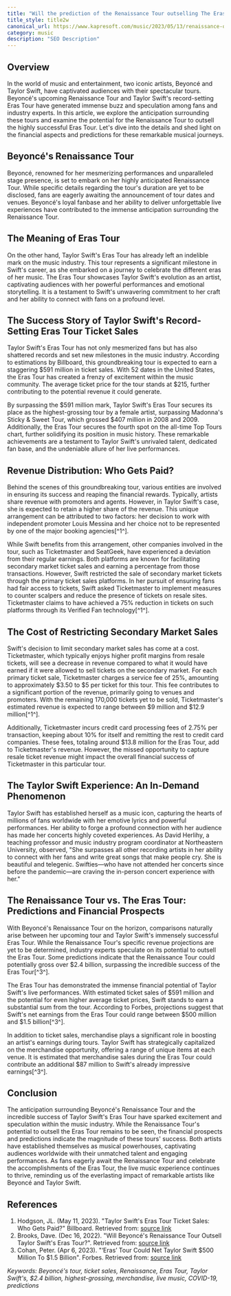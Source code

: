 ```yaml
---
title: "Will the prediction of the Renaissance Tour outselling The Eras Tour come true?"
title_style: title2w
canonical_url: https://www.kapresoft.com/music/2023/05/13/renaissance-outselling-the-eras-tour.html
category: music
description: "SEO Description"
---
```


## Overview

In the world of music and entertainment, two iconic artists, Beyoncé and Taylor Swift, have captivated audiences with their spectacular tours. Beyoncé's upcoming Renaissance Tour and Taylor Swift's record-setting Eras Tour have generated immense buzz and speculation among fans and industry experts.<!--excerpt--> In this article, we explore the anticipation surrounding these tours and examine the potential for the Renaissance Tour to outsell the highly successful Eras Tour. Let's dive into the details and shed light on the financial aspects and predictions for these remarkable musical journeys.

## Beyoncé's Renaissance Tour

Beyoncé, renowned for her mesmerizing performances and unparalleled stage presence, is set to embark on her highly anticipated Renaissance Tour. While specific details regarding the tour's duration are yet to be disclosed, fans are eagerly awaiting the announcement of tour dates and venues. Beyoncé's loyal fanbase and her ability to deliver unforgettable live experiences have contributed to the immense anticipation surrounding the Renaissance Tour.

## The Meaning of Eras Tour

On the other hand, Taylor Swift's Eras Tour has already left an indelible mark on the music industry. This tour represents a significant milestone in Swift's career, as she embarked on a journey to celebrate the different eras of her music. The Eras Tour showcases Taylor Swift's evolution as an artist, captivating audiences with her powerful performances and emotional storytelling. It is a testament to Swift's unwavering commitment to her craft and her ability to connect with fans on a profound level.

## The Success Story of Taylor Swift's Record-Setting Eras Tour Ticket Sales

Taylor Swift's Eras Tour has not only mesmerized fans but has also shattered records and set new milestones in the music industry. According to estimations by Billboard, this groundbreaking tour is expected to earn a staggering $591 million in ticket sales. With 52 dates in the United States, the Eras Tour has created a frenzy of excitement within the music community. The average ticket price for the tour stands at $215, further contributing to the potential revenue it could generate.

By surpassing the $591 million mark, Taylor Swift's Eras Tour secures its place as the highest-grossing tour by a female artist, surpassing Madonna's Sticky & Sweet Tour, which grossed $407 million in 2008 and 2009. Additionally, the Eras Tour secures the fourth spot on the all-time Top Tours chart, further solidifying its position in music history. These remarkable achievements are a testament to Taylor Swift's unrivaled talent, dedicated fan base, and the undeniable allure of her live performances.

## Revenue Distribution: Who Gets Paid?

Behind the scenes of this groundbreaking tour, various entities are involved in ensuring its success and reaping the financial rewards. Typically, artists share revenue with promoters and agents. However, in Taylor Swift's case, she is expected to retain a higher share of the revenue. This unique arrangement can be attributed to two factors: her decision to work with independent promoter Louis Messina and her choice not to be represented by one of the major booking agencies[^1^].

While Swift benefits from this arrangement, other companies involved in the tour, such as Ticketmaster and SeatGeek, have experienced a deviation from their regular earnings. Both platforms are known for facilitating secondary market ticket sales and earning a percentage from those transactions. However, Swift restricted the sale of secondary market tickets through the primary ticket sales platforms. In her pursuit of ensuring fans had fair access to tickets, Swift asked Ticketmaster to implement measures to counter scalpers and reduce the presence of tickets on resale sites. Ticketmaster claims to have achieved a 75% reduction in tickets on such platforms through its Verified Fan technology[^1^].

## The Cost of Restricting Secondary Market Sales

Swift's decision to limit secondary market sales has come at a cost. Ticketmaster, which typically enjoys higher profit margins from resale tickets, will see a decrease in revenue compared to what it would have earned if it were allowed to sell tickets on the secondary market. For each primary ticket sale, Ticketmaster charges a service fee of 25%, amounting to approximately $3.50 to $5 per ticket for this tour. This fee contributes to a significant portion of the revenue, primarily going to venues and promoters. With the remaining 170,000 tickets yet to be sold, Ticketmaster's estimated revenue is expected to range between $9 million and $12.9 million[^1^].

Additionally, Ticketmaster incurs credit card processing fees of 2.75% per transaction, keeping about 10% for itself and remitting the rest to credit card companies. These fees, totaling around $13.8 million for the Eras Tour, add to Ticketmaster's revenue. However, the missed opportunity to capture resale ticket revenue might impact the overall financial success of Ticketmaster in this particular tour.

## The Taylor Swift Experience: An In-Demand Phenomenon

Taylor Swift has established herself as a music icon, capturing the hearts of millions of fans worldwide with her emotive lyrics and powerful performances. Her ability to forge a profound connection with her audience has made her concerts highly coveted experiences. As David Herlihy, a teaching professor and music industry program coordinator at Northeastern University, observed, "She surpasses all other recording artists in her ability to connect with her fans and write great songs that make people cry. She is beautiful and telegenic. Swifties—who have not attended her concerts since before the pandemic—are craving the in-person concert experience with her."

## The Renaissance Tour vs. The Eras Tour: Predictions and Financial Prospects

With Beyoncé's Renaissance Tour on the horizon, comparisons naturally arise between her upcoming tour and Taylor Swift's immensely successful Eras Tour. While the Renaissance Tour's specific revenue projections are yet to be determined, industry experts speculate on its potential to outsell the Eras Tour. Some predictions indicate that the Renaissance Tour could potentially gross over $2.4 billion, surpassing the incredible success of the Eras Tour[^3^].

The Eras Tour has demonstrated the immense financial potential of Taylor Swift's live performances. With estimated ticket sales of $591 million and the potential for even higher average ticket prices, Swift stands to earn a substantial sum from the tour. According to Forbes, projections suggest that Swift's net earnings from the Eras Tour could range between $500 million and $1.5 billion[^3^].

In addition to ticket sales, merchandise plays a significant role in boosting an artist's earnings during tours. Taylor Swift has strategically capitalized on the merchandise opportunity, offering a range of unique items at each venue. It is estimated that merchandise sales during the Eras Tour could contribute an additional $87 million to Swift's already impressive earnings[^3^].

## Conclusion

The anticipation surrounding Beyoncé's Renaissance Tour and the incredible success of Taylor Swift's Eras Tour have sparked excitement and speculation within the music industry. While the Renaissance Tour's potential to outsell the Eras Tour remains to be seen, the financial prospects and predictions indicate the magnitude of these tours' success. Both artists have established themselves as musical powerhouses, captivating audiences worldwide with their unmatched talent and engaging performances. As fans eagerly await the Renaissance Tour and celebrate the accomplishments of the Eras Tour, the live music experience continues to thrive, reminding us of the everlasting impact of remarkable artists like Beyoncé and Taylor Swift.


## References
1. Hodgson, JL. (May 11, 2023). "Taylor Swift's Eras Tour Ticket Sales: Who Gets Paid?" Billboard. Retrieved from: [source link](https://www.billboard.com/pro/taylor-swift-eras-tour-ticket-sales-who-gets-paid/)
2. Brooks, Dave. (Dec 16, 2022). "Will Beyoncé's Renaissance Tour Outsell Taylor Swift's Eras Tour?". Retrieved from: [source link](https://en.as.com/entertainment/will-beyonces-renaissance-tour-outsell-taylor-swifts-eras-tour-n/)
3. Cohan, Peter. (Apr 6, 2023). "‘Eras’ Tour Could Net Taylor Swift $500 Million To $1.5 Billion". Forbes. Retrieved from: [source link](https://www.forbes.com/sites/petercohan/2023/04/06/eras-tour-could-net-taylor-swift-500-million-to-15-billion/)

*Keywords: Beyoncé's tour, ticket sales, Renaissance, Eras Tour, Taylor Swift's, $2.4 billion, highest-grossing, merchandise, live music, COVID-19, predictions*
